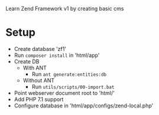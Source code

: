 Learn Zend Framework v1 by creating basic cms

# Setup

- Create database 'zf1'
- Run `composer install` in 'html/app'
- Create DB
   - With ANT
     - Run `ant generate:entities:db`
   - Without ANT
     - Run `utils/scripts/00-import.bat`
- Point webserver document root to 'html/'
- Add PHP 7.1 support
- Configure database in 'html/app/configs/zend-local.php'
